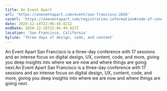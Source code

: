 ```yaml
---
title: An Event Apart
url: 'https://aneventapart.com/event/san-francisco-2020'
cocUrl: 'https://aneventapart.com/registration-information#code-of-conduct'
date: 2020-12-14T22:06:49.821Z
endDate: 2020-12-16T22:06:49.827Z
location: 'San Francisco, California'
byline: 'Three days of design, code, and content'
---
```

An Event Apart San Francisco is a three-day conference with 17 sessions and an intense focus on digital design, UX, content, code, and more, giving you deep insights into where we are now and where things are going next.An Event Apart San Francisco is a three-day conference with 17 sessions and an intense focus on digital design, UX, content, code, and more, giving you deep insights into where we are now and where things are going next.



